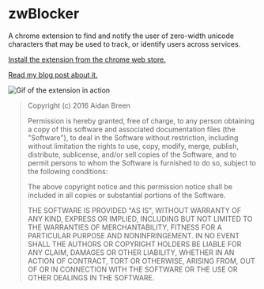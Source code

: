 

# zwBlocker
A chrome extension to find and notify the user of zero-width unicode characters that may be used to track, or identify users across services.

[Install the extension from the chrome web store.](https://chrome.google.com/webstore/detail/zwblocker/halgnbpginjdhipahdncmimakhmdohob)

[Read my blog post about it.](https://medium.com/@aidobreen/hidden-text-fingerprints-and-how-to-avoid-them-d0103edd2ce4)

![Gif of the extension in action](https://i.imgur.com/aBYsuiu.gif)

>Copyright (c) 2016 Aidan Breen
>
>Permission is hereby granted, free of charge, to any person obtaining a copy of this software and associated documentation files (the "Software"), to deal in the Software without restriction, including without limitation the rights to use, copy, modify, merge, publish, distribute, sublicense, and/or sell copies of the Software, and to permit persons to whom the Software is furnished to do so, subject to the following conditions:
>
>The above copyright notice and this permission notice shall be included in all copies or substantial portions of the Software.
>
>THE SOFTWARE IS PROVIDED "AS IS", WITHOUT WARRANTY OF ANY KIND, EXPRESS OR IMPLIED, INCLUDING BUT NOT LIMITED TO THE WARRANTIES OF MERCHANTABILITY, FITNESS FOR A PARTICULAR PURPOSE AND NONINFRINGEMENT. IN NO EVENT SHALL THE AUTHORS OR COPYRIGHT HOLDERS BE LIABLE FOR ANY CLAIM, DAMAGES OR OTHER LIABILITY, WHETHER IN AN ACTION OF CONTRACT, TORT OR OTHERWISE, ARISING FROM, OUT OF OR IN CONNECTION WITH THE SOFTWARE OR THE USE OR OTHER DEALINGS IN THE SOFTWARE.
